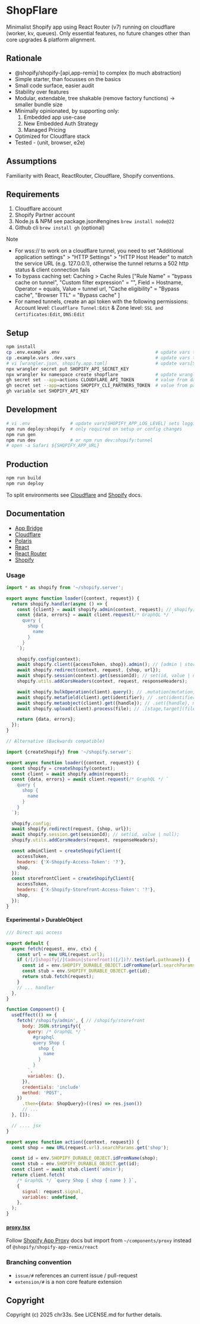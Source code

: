 # ShopFlare

Minimalist Shopify app using React Router (v7) running on cloudflare (worker, kv, queues). Only essential features, no future changes other than core upgrades & platform alignment.

## Rationale

- @shopify/shopify-[api,app-remix] to complex (to much abstraction)
- Simple starter, than focusses on the basics
- Small code surface, easier audit
- Stability over features
- Modular, extendable, tree shakable (remove factory functions) -> smaller bundle size
- Minimally opinionated, by supporting only:
  1.  Embedded app use-case
  2.  New Embedded Auth Strategy
  3.  Managed Pricing
- Optimized for Cloudflare stack
- Tested - (unit, browser, e2e)

## Assumptions

Familiarity with React, ReactRouter, Cloudflare, Shopify conventions.

## Requirements

1. Cloudflare account
2. Shopify Partner account
3. Node.js & NPM see package.json#engines `brew install node@22`
4. Github cli `brew install gh` (optional)

> [!NOTE]
>
> - For wss:// to work on a cloudflare tunnel, you need to set "Additional application settings" > "HTTP Settings" > "HTTP Host Header" to match the service URL (e.g. 127.0.0.1), otherwise the tunnel returns a 502 http status & client connection fails
> - To bypass caching set: Caching > Cache Rules ["Rule Name" = "bypass cache on tunnel", "Custom filter expression" = "", Field = Hostname, Operator = equals, Value = tunnel url, "Cache eligibility" = "Bypass cache", "Browser TTL" = "Bypass cache" ]
> - For named tunnels, create an api token with the following permissions: Account level: `Cloudflare Tunnel:Edit` & Zone level: `SSL and Certificates:Edit`, `DNS:Edit`

## Setup

```sh
npm install
cp .env.example .env                                    # update vars to match your env values from partners.shopify.com (Apps > All Apps > Create App)
cp .example.vars .dev.vars                              # update vars to match your env values from partners.shopify.com (Apps > All Apps > Create App)
# vi [wrangler.json, shopify.app.toml]                  # update vars[SHOPIFY_API_KEY, SHOPIFY_APP_URL], SHOPIFY_APP_URL is the cloudflare tunnel url (e.g. https://shopflare.trycloudflare.com) in development and the cloudflare worker url (e.g. https://shopflare.workers.dev) in other environments.
npx wrangler secret put SHOPIFY_API_SECRET_KEY
npx wrangler kv namespace create shopflare              # update wranglers.json#kv_namespaces[0].id
gh secret set --app=actions CLOUDFLARE_API_TOKEN        # value from dash.cloudflare.com (Manage Account > Account API Tokens > Create Token)
gh secret set --app=actions SHOPIFY_CLI_PARTNERS_TOKEN  # value from partners.shopify.com (Settings > CLI Token > Manage Tokens > Generate Token)
gh variable set SHOPIFY_API_KEY
```

## Development

```sh
# vi .env               # update vars[SHOPIFY_APP_LOG_LEVEL] sets logging verbosity.
npm run deploy:shopify  # only required on setup or config changes
npm run gen
npm run dev             # or npm run dev:shopify:tunnel
# open -a Safari ${SHOPIFY_APP_URL}
```

## Production

```sh
npm run build
npm run deploy
```

To split environments see [Cloudflare](https://developers.cloudflare.com/workers/wrangler/environments/) and [Shopify](https://shopify.dev/docs/apps/build/cli-for-apps/app-configuration) docs.

## Documentation

- [App Bridge](https://shopify.dev/docs/api/app-bridge-library/react-components)
- [Cloudflare](https://developers.cloudflare.com)
- [Polaris](https://shopify.dev/docs/beta/next-gen-dev-platform/polaris)
- [React](https://react.dev/reference/react)
- [React Router](https://reactrouter.com/)
- [Shopify](http://shopify.dev/)

### Usage

```js
import * as shopify from '~/shopify.server';

export async function loader({context, request}) {
  return shopify.handler(async () => {
    const {client} = await shopify.admin(context, request); // shopify[admin|proxy|webhook](context, request);
    const {data, errors} = await client.request(/* GraphQL */ `
      query {
        shop {
          name
        }
      }
    `);

    shopify.config(context);
    await shopify.client({accessToken, shop}).admin(); // [admin | storefront](headers?)
    await shopify.redirect(context, request, {shop, url});
    await shopify.session(context).get(sessionId); // set(id, value | null);
    shopify.utils.addCorsHeaders(context, request, responseHeaders);

    await shopify.bulkOperation(client).query(); // .mutation(mutation, variables);
    await shopify.metafield(client).get(identifier); // .set(identifier, metafield || null);
    await shopify.metaobject(client).get({handle}); // .set({handle}, metaobject || null);
    await shopify.upload(client).process(file); // .[stage,target](file)

    return {data, errors};
  });
}

// Alternative (Backwards compatible)

import {createShopify} from '~/shopify.server';

export async function loader({context, request}) {
  const shopify = createShopify(context);
  const client = await shopify.admin(request);
  const {data, errors} = await client.request(/* GraphQL */ `
    query {
      shop {
        name
      }
    }
  `);

  shopify.config;
  await shopify.redirect(request, {shop, url});
  await shopify.session.get(sessionId); // set(id, value | null);
  shopify.utils.addCorsHeaders(request, responseHeaders);

  const adminClient = createShopifyClient({
    accessToken,
    headers: {'X-Shopify-Access-Token': '?'},
    shop,
  });
  const storefrontClient = createShopifyClient({
    accessToken,
    headers: {'X-Shopify-Storefront-Access-Token': '?'},
    shop,
  });
}
```

#### Experimental > DurableObject

```js
/// Direct api access

export default {
  async fetch(request, env, ctx) {
    const url = new URL(request.url);
    if (/[/]shopify[/](admin|storefront)([/])?/.test(url.pathname)) {
      const id = env.SHOPIFY_DURABLE_OBJECT.idFromName(url.searchParams.get('shop'));
      const stub = env.SHOPIFY_DURABLE_OBJECT.get(id);
      return stub.fetch(request);
    }
    // ... handler
  },
}

function Component() {
  useEffect(() => {
    fetch('/shopify/admin', { // /shopify/storefront
      body: JSON.stringify({
        query: /* GraphQL */ `
          #graphql
          query Shop {
            shop {
              name
            }
          }
        `,
        variables: {},
      }),
      credentials: 'include'
      method: 'POST',
    })
      .then<{data: ShopQuery}>((res) => res.json())
      // ...
  }, []);

  // .... jsx
}

export async function action({context, request}) {
  const shop = new URL(request.url).searchParams.get('shop');

  const id = env.SHOPIFY_DURABLE_OBJECT.idFromName(shop);
  const stub = env.SHOPIFY_DURABLE_OBJECT.get(id);
  const client = await stub.client('admin');
  return client.fetch(
    /* GraphQL */ `query Shop { shop { name } }`,
    {
      signal: request.signal,
      variables: undefined,
    },
  );
}
```

#### [proxy.tsx](./app/components/proxy.tsx)

Follow [Shopify App Proxy](https://shopify.dev/docs/api/shopify-app-remix/v3/app-proxy-components) docs but import from `~/components/proxy` instead of `@shopify/shopify-app-remix/react`

### Branching convention

- `issue/#` references an current issue / pull-request
- `extension/#` is a non core feature extension

## Copyright

Copyright (c) 2025 chr33s. See LICENSE.md for further details.

